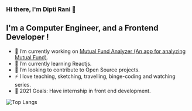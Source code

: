 ### Hi there, I'm Dipti Rani 👋

## I'm a Computer Engineer, and a Frontend Developer !

- 🔭 I’m currently working on [Mutual Fund Analyzer (An app for analyzing Mutual Fund)](https://github.com/diptirani16/Mutual-Fund-Analyzer).
- 🌱 I’m currently learning Reactjs.
- 👯 I’m looking to contribute to Open Source projects.
- :zap: I love teaching, sketching, travelling, binge-coding and watching series.
- 🥅 2021 Goals: Have internship in front end development.
 
![Top Langs](https://github-language-stats.vercel.app/api/top-langs?username=diptirani16)
